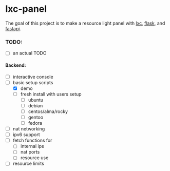 # lxc-panel

The goal of this project is to make a resource light panel with [lxc](https://linuxcontainers.org/lxc/documentation/#python), [flask](https://flask.palletsprojects.com/), and [fastapi](https://fastapi.tiangolo.com/).

### TODO: 
- [ ] an actual TODO
#### Backend: 
- [ ] interactive console
- [ ] basic setup scripts
  - [x] demo
  - [ ] fresh install with users setup
    - [ ] ubuntu
    - [ ] debian
    - [ ] centos/alma/rocky
    - [ ] gentoo
    - [ ] fedora
- [ ] nat networking
- [ ] ipv6 support
- [ ] fetch functions for
  - [ ] internal ips
  - [ ] nat ports
  - [ ] resource use
- [ ] resource limits
